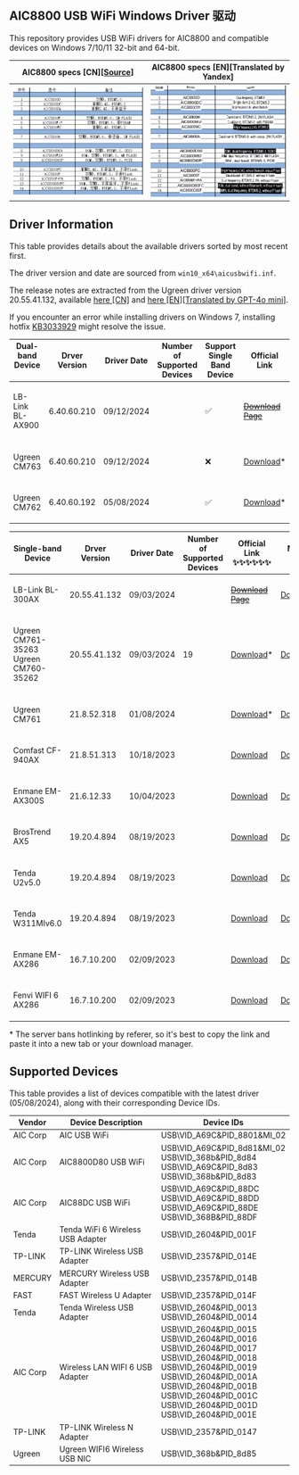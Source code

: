 ## AIC8800 USB WiFi Windows Driver 驱动

This repository provides USB WiFi drivers for AIC8800 and compatible devices on Windows 7/10/11 32-bit and 64-bit.

AIC8800 specs [CN][[Source](https://whycan.com/t_10714.html#p96428)] | AIC8800 specs [EN][Translated by Yandex]
:-------------------------:|:-------------------------:
![](https://raw.githubusercontent.com/peckishrine/aic8800_windows_drivers/main/dda3461d-d025-41ea-83a8-27fce83387ee.png)  |  ![](https://raw.githubusercontent.com/peckishrine/aic8800_windows_drivers/main/dda3461d-d025-41ea-83a8-27fce83387ee.translated.jpg)



## Driver Information

This table provides details about the available drivers sorted by most recent first.

The driver version and date are sourced from `win10_x64\aicusbwifi.inf`.

The release notes are extracted from the Ugreen driver version 20.55.41.132, available [here [CN]](https://github.com/peckishrine/aic8800_windows_drivers/raw/main/release_note.txt) and [here [EN][Translated by GPT-4o mini]](https://github.com/peckishrine/aic8800_windows_drivers/raw/main/release_note.translated.txt).

If you encounter an error while installing drivers on Windows 7, installing hotfix [KB3033929](https://www.lb-link.com/download/Driverprogram/170/LB-LINK-BL-WN300AX(FU1)-WIN7patch.html) might resolve the issue. <br>

| Dual-band Device &nbsp; &nbsp; &nbsp;                       | Drver Version | Driver Date | Number of <br> Supported <br> Devices| Support <br> Single Band <br> Device | Official Link                                                                                                                         | Mirror Link                                                                                                                                        |
|-------------------------------------------------------------|---------------|-------------|--------------------------------------|----------------------------|---------------------------------------------------------------------------------------------------------------------------------------|----------------------------------------------------------------------------------------------------------------------------------------------------|
| <br> LB-Link BL-AX900   <br> &nbsp;                         | 6.40.60.210   | 09/12/2024  |                                      | ✅                        | [~~Download Page~~](https://b-link.net.cn/downloads_16.html)                                                                          | [Download](https://github.com/peckishrine/aic8800_windows_drivers/raw/main/BL-AX900_windows_driver(2409).zip)                                      |
| <br> Ugreen CM763       <br> &nbsp;                         | 6.40.60.210   | 09/12/2024  |                                      | ❌                        | [Download](https://download.lulian.cn/%E7%BB%BF%E8%81%94USB%E6%97%A0%E7%BA%BF%E7%BD%91%E5%8D%A1%E9%A9%B1%E5%8A%A8AIC8800M80%E8%8A%AF%E7%89%87%EF%BC%88Windows%2BLinux%EF%BC%89%E4%B8%A8CM763%20%2035265.zip)*                                                                              | [Download](https://github.com/peckishrine/aic8800_windows_drivers/raw/main/绿联USB无线网卡驱动AIC8800M80芯片（Windows%2BLinux）丨CM763%20%2035265.zip) |
| <br> Ugreen CM762       <br> &nbsp;                         | 6.40.60.192   | 05/08/2024  |                                      | ✅                        | [Download](https://download.lulian.cn/AIC8800D80.zip)*                                                                                 | [Download](https://github.com/peckishrine/aic8800_windows_drivers/raw/main/AIC8800D80.zip)                                                         |

| Single-band Device                                          | Drver Version | Driver Date | Number of <br> Supported <br> Devices| Official Link ✨✨✨✨✨✨                                                                                                                         | Mirror Link                                                                                                                                        |
|-------------------------------------------------------------|---------------|-------------|--------------------------------------|---------------------------------------------------------------------------------------------------------------------------------------|----------------------------------------------------------------------------------------------------------------------------------------------------|
| <br> LB-Link BL-300AX   <br> &nbsp;                         | 20.55.41.132  | 09/03/2024  |                                      | [~~Download Page~~](https://b-link.net.cn/downloads_16.html)                                                                          | [Download](https://github.com/peckishrine/aic8800_windows_drivers/raw/main/BL-300AX_windows_driver(2409).zip)                                      |
| <br> Ugreen CM761-35263 <br> Ugreen CM760-35262 <br> &nbsp; | 20.55.41.132  | 09/03/2024  | 19                                   | [Download](https://download.lulian.cn/AIC8800FC_Windows%2BLinux.zip)*                                                                  | [Download](https://github.com/peckishrine/aic8800_windows_drivers/raw/main/AIC8800FC_Windows+Linux.zip)                                            |
| <br> Ugreen CM761       <br> &nbsp;                         | 21.8.52.318   | 01/08/2024  |                                      | [Download](https://download.lulian.cn/AIC8800FC-CM761%E9%A9%B1%E5%8A%A8.zip)*                                                          | [Download](https://github.com/peckishrine/aic8800_windows_drivers/raw/main/AIC8800FC-CM761%E9%A9%B1%E5%8A%A8.zip)                                  |
| <br> Comfast CF-940AX   <br> &nbsp;                         | 21.8.51.313   | 10/18/2023  |                                      | [Download](https://en.comfast.com.cn/uploadfile/2023/1220/20231220091946673.zip)                                                      | [Download](https://github.com/peckishrine/aic8800_windows_drivers/raw/main/20231220091946673.zip)                                                  |
| <br> Enmane EM-AX300S   <br> &nbsp;                         | 21.6.12.33    | 10/04/2023  |                                      | [Download](https://www.enmangroup.cn/link/EM-AX300S_Windows_WiFi6_Driver.zip)                                                         | [Download](https://github.com/peckishrine/aic8800_windows_drivers/raw/main/EM-AX300S_Windows_WiFi6_Driver.zip)                                     |
| <br> BrosTrend AX5      <br> &nbsp;                         | 19.20.4.894   | 08/19/2023  |                                      | [Download](https://cdn.shopify.com/s/files/1/0270/1023/6487/files/AX300_Nano_USB_Adapter-Driver_for_Windows_11_10_7.exe?v=1695803771) | [Download](https://github.com/peckishrine/aic8800_windows_drivers/raw/main/AX300_Nano_USB_Adapter-Driver_for_Windows_11_10_7.exe)                  |
| <br> Tenda U2v5.0       <br> &nbsp;                         | 19.20.4.894   | 08/19/2023  |                                      | [Download](https://down.tendacn.com/uploadfile/U2/Setup_U2V5.0_V1.0.0.4.zip)                                                          | [Download](https://github.com/peckishrine/aic8800_windows_drivers/raw/main/Setup_U2V5.0_V1.0.0.4.zip)                                              |
| <br> Tenda W311MIv6.0   <br> &nbsp;                         | 19.20.4.894   | 08/19/2023  |                                      | [Download](https://down.tendacn.com/uploadfile/W311MI/Setup_W311MIV6.0_V1.0.0.8.zip)                                                  | [Download](https://github.com/peckishrine/aic8800_windows_drivers/raw/main/Setup_W311MIV6.0_V1.0.0.8.zip)                                          |
| <br> Enmane EM-AX286    <br> &nbsp;                         | 16.7.10.200   | 02/09/2023  |                                      | [Download](http://www.enmangroup.cn/link/EM-AX286_Windows_WiFi_Driver.zip)                                                            | [Download](https://github.com/peckishrine/aic8800_windows_drivers/raw/main/EM-AX286_Windows_WiFi_Driver.zip)                                       |
| <br> Fenvi WIFI 6 AX286 <br> &nbsp;                         | 16.7.10.200   | 02/09/2023  |                                      | [Download](https://download.fenvi.com/support/USB/18286.rar)                                                                          | [Download](https://github.com/peckishrine/aic8800_windows_drivers/raw/main/18286.rar)                                                              |

\* The server bans hotlinking by referer, so it's best to copy the link and paste it into a new tab or your download manager.

## Supported Devices

This table provides a list of devices compatible with the latest driver (05/08/2024), along with their corresponding Device IDs.

| Vendor       | Device Description                | Device IDs                                                                                                                                                                                                                                                               |
|--------------|-----------------------------------|--------------------------------------------------------------------------------------------------------------------------------------------------------------------------------------------------------------------------------------------------------------------------|
| AIC Corp     | AIC USB WiFi                      | USB\VID_A69C&PID_8801&MI_02                                                                                                                                                                                                                                              |
| AIC Corp     | AIC8800D80 USB WiFi               | USB\VID_A69C&PID_8d81&MI_02 <br> USB\VID_368b&PID_8d84 <br> USB\VID_A69C&PID_8d83 <br> USB\VID_368b&PID_8d83                                                                                                                                                             |
| AIC Corp     | AIC88DC USB WiFi                  | USB\VID_A69C&PID_88DC <br> USB\VID_A69C&PID_88DD <br> USB\VID_A69C&PID_88DE <br> USB\VID_368B&PID_88DF                                                                                                                                                                   |
| Tenda        | Tenda WiFi 6 Wireless USB Adapter | USB\VID_2604&PID_001F                                                                                                                                                                                                                                                    |
| TP-LINK      | TP-LINK Wireless USB Adapter      | USB\VID_2357&PID_014E                                                                                                                                                                                                                                                    |
| MERCURY      | MERCURY Wireless USB Adapter      | USB\VID_2357&PID_014B                                                                                                                                                                                                                                                    |
| FAST         | FAST Wireless U Adapter           | USB\VID_2357&PID_014F                                                                                                                                                                                                                                                    |
| Tenda        | Tenda Wireless USB Adapter        | USB\VID_2604&PID_0013 <br> USB\VID_2604&PID_0014                                                                                                                                                                                                                         |
| AIC Corp     | Wireless LAN WIFI 6 USB Adapter   | USB\VID_2604&PID_0015 <br> USB\VID_2604&PID_0016 <br> USB\VID_2604&PID_0017 <br> USB\VID_2604&PID_0018 <br> USB\VID_2604&PID_0019 <br> USB\VID_2604&PID_001A <br> USB\VID_2604&PID_001B <br> USB\VID_2604&PID_001C <br> USB\VID_2604&PID_001D <br> USB\VID_2604&PID_001E |
| TP-LINK      | TP-LINK Wireless N Adapter        | USB\VID_2357&PID_0147                                                                                                                                                                                                                                                    |
| Ugreen       | Ugreen WIFI6 Wireless USB NIC     | USB\VID_368b&PID_8d85                                                                                                                                                                                                                                                    |

